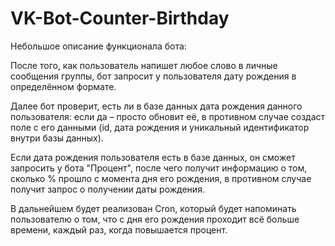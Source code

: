 # VK-Bot-Counter-Birthday
Небольшое описание функционала бота:

После того, как пользователь напишет любое слово в личные сообщения группы, бот запросит у пользователя дату рождения в определённом формате.

Далее бот проверит, есть ли в базе данных дата рождения данного пользователя: если да – просто обновит её, в противном случае создаст поле с его данными (id, дата рождения и уникальный идентификатор внутри базы данных).

Если дата рождения пользователя есть в базе данных, он сможет запросить у бота "Процент", после чего получит информацию о том, сколько % прошло с момента дня его рождения, в противном случае получит запрос о получении даты рождения.

В дальнейшем будет реализован Cron, который будет напоминать пользователю о том, что с дня его рождения проходит всё больше времени, каждый раз, когда повышается процент.
